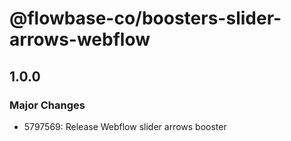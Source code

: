 # @flowbase-co/boosters-slider-arrows-webflow

## 1.0.0

### Major Changes

- 5797569: Release Webflow slider arrows booster
